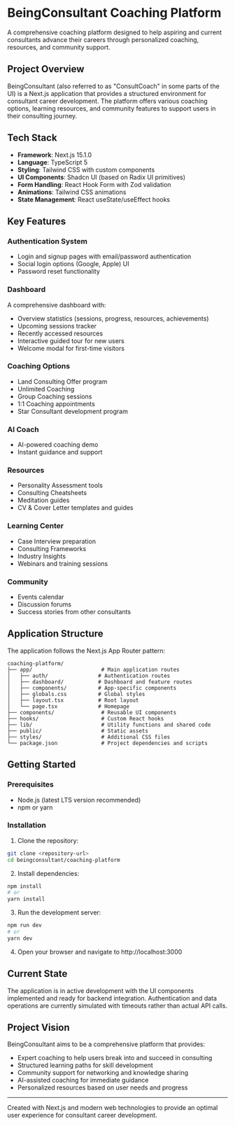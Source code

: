 # BeingConsultant Coaching Platform

A comprehensive coaching platform designed to help aspiring and current consultants advance their careers through personalized coaching, resources, and community support.

## Project Overview

BeingConsultant (also referred to as "ConsultCoach" in some parts of the UI) is a Next.js application that provides a structured environment for consultant career development. The platform offers various coaching options, learning resources, and community features to support users in their consulting journey.

## Tech Stack

- **Framework**: Next.js 15.1.0
- **Language**: TypeScript 5
- **Styling**: Tailwind CSS with custom components
- **UI Components**: Shadcn UI (based on Radix UI primitives)
- **Form Handling**: React Hook Form with Zod validation
- **Animations**: Tailwind CSS animations
- **State Management**: React useState/useEffect hooks

## Key Features

### Authentication System
- Login and signup pages with email/password authentication
- Social login options (Google, Apple) UI
- Password reset functionality

### Dashboard
A comprehensive dashboard with:
- Overview statistics (sessions, progress, resources, achievements)
- Upcoming sessions tracker
- Recently accessed resources
- Interactive guided tour for new users
- Welcome modal for first-time visitors

### Coaching Options
- Land Consulting Offer program
- Unlimited Coaching
- Group Coaching sessions
- 1:1 Coaching appointments
- Star Consultant development program

### AI Coach
- AI-powered coaching demo
- Instant guidance and support

### Resources
- Personality Assessment tools
- Consulting Cheatsheets
- Meditation guides
- CV & Cover Letter templates and guides

### Learning Center
- Case Interview preparation
- Consulting Frameworks
- Industry Insights
- Webinars and training sessions

### Community
- Events calendar
- Discussion forums
- Success stories from other consultants

## Application Structure

The application follows the Next.js App Router pattern:

```
coaching-platform/
├── app/                      # Main application routes
│   ├── auth/                # Authentication routes
│   ├── dashboard/           # Dashboard and feature routes
│   ├── components/          # App-specific components
│   ├── globals.css          # Global styles
│   ├── layout.tsx           # Root layout
│   └── page.tsx             # Homepage
├── components/               # Reusable UI components
├── hooks/                    # Custom React hooks
├── lib/                      # Utility functions and shared code
├── public/                   # Static assets
├── styles/                   # Additional CSS files
└── package.json              # Project dependencies and scripts
```

## Getting Started

### Prerequisites
- Node.js (latest LTS version recommended)
- npm or yarn

### Installation

1. Clone the repository:
```bash
git clone <repository-url>
cd beingconsultant/coaching-platform
```

2. Install dependencies:
```bash
npm install
# or
yarn install
```

3. Run the development server:
```bash
npm run dev
# or
yarn dev
```

4. Open your browser and navigate to http://localhost:3000

## Current State

The application is in active development with the UI components implemented and ready for backend integration. Authentication and data operations are currently simulated with timeouts rather than actual API calls.

## Project Vision

BeingConsultant aims to be a comprehensive platform that provides:
- Expert coaching to help users break into and succeed in consulting
- Structured learning paths for skill development
- Community support for networking and knowledge sharing
- AI-assisted coaching for immediate guidance
- Personalized resources based on user needs and progress

---

Created with Next.js and modern web technologies to provide an optimal user experience for consultant career development.
